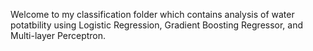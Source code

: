 Welcome to my classification folder which contains analysis of water potatbility using 
Logistic Regression, Gradient Boosting Regressor, and Multi-layer Perceptron.



